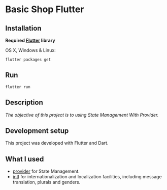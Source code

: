 # Basic Shop Flutter

## Installation

**Required [Flutter](https://flutter.dev/docs/get-started/install) library**

OS X, Windows & Linux:

```
flutter packages get
```

## Run

```
flutter run
```

## Description

_The objective of this project is to using State Management With Provider._

## Development setup

This project was developed with Flutter and Dart.
## What I used

- [provider](https://pub.dev/packages/provider) for State Management.
- [intl](https://pub.dev/packages/intl) for internationalization and localization facilities, including message translation, plurals and genders.

